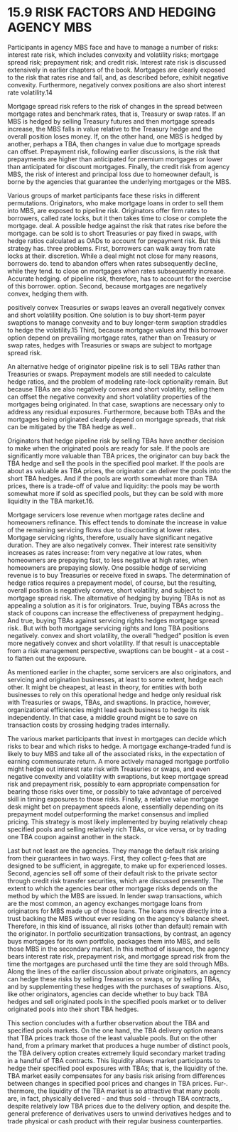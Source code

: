 # 15.9 RISK FACTORS AND HEDGING AGENCY MBS  

Participants in agency MBS face and have to manage a number of risks: interest rate risk, which includes convexity and volatility risks; mortgage spread risk; prepayment risk; and credit risk. Interest rate risk is discussed extensively in earlier chapters of the book. Mortgages are clearly exposed to the risk that rates rise and fall, and, as described before, exhibit negative convexity. Furthermore, negatively convex positions are also short interest rate volatility.14  

Mortgage spread risk refers to the risk of changes in the spread between mortgage rates and benchmark rates, that is, Treasury or swap rates. If an MBS is hedged by selling Treasury futures and then mortgage spreads increase, the MBS falls in value relative to the Treasury hedge and the overall position loses money. If, on the other hand, one MBS is hedged by another, perhaps a TBA, then changes in value due to mortgage spreads can offset. Prepayment risk, following earlier discussions, is the risk that prepayments are higher than anticipated for premium mortgages or lower than anticipated for discount mortgages. Finally, the credit risk from agency MBS, the risk of interest and principal loss due to homeowner default, is borne by the agencies that guarantee the underlying mortgages or the MBS.  

Various groups of market participants face these risks in different permutations. Originators, who make mortgage loans in order to sell them into MBS, are exposed to pipeline risk. Originators offer firm rates to borrowers, called rate locks, but it then takes time to close or complete the mortgage. deal. A possible hedge against the risk that rates rise before the mortgage. can be sold is to short Treasuries or pay fixed in swaps, with hedge ratios calculated as OADs to account for prepayment risk. But this strategy has. three problems. First, borrowers can walk away from rate locks at their. discretion. While a deal might not close for many reasons, borrowers do. tend to abandon offers when rates subsequently decline, while they tend. to close on mortgages when rates subsequently increase. Accurate hedging. of pipeline risk, therefore, has to account for the exercise of this borrower. option. Second, because mortgages are negatively convex, hedging them with.  

positively convex Treasuries or swaps leaves an overall negatively convex and short volatility position. One solution is to buy short-term payer swaptions to manage convexity and to buy longer-term swaption straddles to hedge the volatility.15 Third, because mortgage values and this borrower option depend on prevailing mortgage rates, rather than on Treasury or swap rates, hedges with Treasuries or swaps are subject to mortgage spread risk.  

An alternative hedge of originator pipeline risk is to sell TBAs rather than Treasuries or swaps. Prepayment models are still needed to calculate hedge ratios, and the problem of modeling rate-lock optionality remain. But because TBAs are also negatively convex and short volatility, selling them can offset the negative convexity and short volatility properties of the mortgages being originated. In that case, swaptions are necessary only to address any residual exposures. Furthermore, because both TBAs and the mortgages being originated clearly depend on mortgage spreads, that risk can be mitigated by the TBA hedge as well..  

Originators that hedge pipeline risk by selling TBAs have another decision to make when the originated pools are ready for sale. If the pools are significantly more valuable than TBA prices, the originator can buy back the TBA hedge and sell the pools in the specified pool market. If the pools are about as valuable as TBA prices, the originator can deliver the pools into the short TBA hedges. And if the pools are worth somewhat more than TBA prices, there is a trade-off of value and liquidity: the pools may be worth somewhat more if sold as specified pools, but they can be sold with more liquidity in the TBA market.16.  

Mortgage servicers lose revenue when mortgage rates decline and homeowners refinance. This effect tends to dominate the increase in value of the remaining servicing flows due to discounting at lower rates. Mortgage servicing rights, therefore, usually have significant negative duration. They are also negatively convex. Their interest rate sensitivity increases as rates increase: from very negative at low rates, when homeowners are prepaying fast, to less negative at high rates, when homeowners are prepaying slowly. One possible hedge of servicing revenue is to buy Treasuries or receive fixed in swaps. The determination of hedge ratios requires a prepayment model, of course, but the resulting, overall position is negatively convex, short volatility, and subject to mortgage spread risk. The alternative of hedging by buying TBAs is not as appealing a solution as it is for originators. True, buying TBAs across the stack of coupons can increase the effectiveness of prepayment hedging.. And true, buying TBAs against servicing rights hedges mortgage spread risk.. But with both mortgage servicing rights and long TBA positions negatively. convex and short volatility, the overall "hedged" position is even more negatively convex and short volatility. If that result is unacceptable from a risk management perspective, swaptions can be bought - at a cost - to flatten out the exposure.  

As mentioned earlier in the chapter, some servicers are also originators, and servicing and origination businesses, at least to some extent, hedge each other. It might be cheapest, at least in theory, for entities with both businesses to rely on this operational hedge and hedge only residual risk with Treasuries or swaps, TBAs, and swaptions. In practice, however, organizational efficiencies might lead each business to hedge its risk independently. In that case, a middle ground might be to save on transaction costs by crossing hedging trades internally.  

The various market participants that invest in mortgages can decide which risks to bear and which risks to hedge. A mortgage exchange-traded fund is likely to buy MBS and take all of the associated risks, in the expectation of earning commensurate return. A more actively managed mortgage portfolio might hedge out interest rate risk with Treasuries or swaps, and even negative convexity and volatility with swaptions, but keep mortgage spread risk and prepayment risk, possibly to earn appropriate compensation for bearing those risks over time, or possibly to take advantage of perceived skill in timing exposures to those risks. Finally, a relative value mortgage desk might bet on prepayment speeds alone, essentially depending on its prepayment model outperforming the market consensus and implied pricing. This strategy is most likely implemented by buying relatively cheap specified pools and selling relatively rich TBAs, or vice versa, or by trading one TBA coupon against another in the stack.  

Last but not least are the agencies. They manage the default risk arising from their guarantees in two ways. First, they collect g-fees that are designed to be sufficient, in aggregate, to make up for experienced losses. Second, agencies sell off some of their default risk to the private sector through credit risk transfer securities, which are discussed presently. The extent to which the agencies bear other mortgage risks depends on the method by which the MBS are issued. In lender swap transactions, which are the most common, an agency exchanges mortgage loans from originators for MBS made up of those loans. The loans move directly into a trust backing the MBS without ever residing on the agency's balance sheet. Therefore, in this kind of issuance, all risks (other than default) remain with the originator. In portfolio securitization transactions, by contrast, an agency buys mortgages for its own portfolio, packages them into MBS, and sells those MBS in the secondary market. In this method of issuance, the agency bears interest rate risk, prepayment risk, and mortgage spread risk from the time the mortgages are purchased until the time they are sold through MBs. Along the lines of the earlier discussion about private originators, an agency can hedge these risks by selling Treasuries or swaps, or by selling TBAs, and by supplementing these hedges with the purchases of swaptions. Also, like other originators, agencies can decide whether to buy back TBA hedges and sell originated pools in the specified pools market or to deliver originated pools into their short TBA hedges.  

This section concludes with a further observation about the TBA and specified pools markets. On the one hand, the TBA delivery option means that TBA prices track those of the least valuable pools. But on the other hand, from a primary market that produces a huge number of distinct pools, the TBA delivery option creates extremely liquid secondary market trading in a handful of TBA contracts. This liquidity allows market participants to hedge their specified pool exposures with TBAs; that is, the liquidity of the. TBA market easily compensates for any basis risk arising from differences between changes in specified pool prices and changes in TBA prices. Fur-. thermore, the liquidity of the TBA market is so attractive that many pools are, in fact, physically delivered - and thus sold - through TBA contracts,. despite relatively low TBA prices due to the delivery option, and despite the. general preference of derivatives users to unwind derivatives hedges and to trade physical or cash product with their regular business counterparties.  
